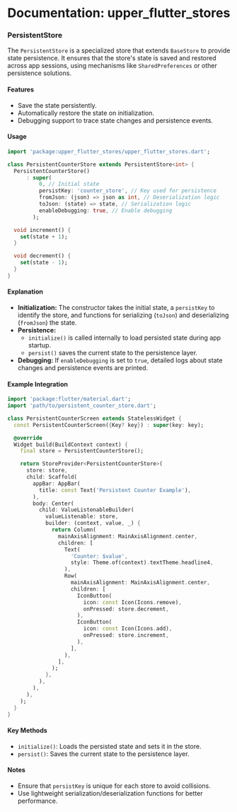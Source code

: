 # Documentation: **upper_flutter_stores**
### PersistentStore

The `PersistentStore` is a specialized store that extends `BaseStore` to provide state persistence. It ensures that the store's state is saved and restored across app sessions, using mechanisms like `SharedPreferences` or other persistence solutions.

#### Features
- Save the state persistently.
- Automatically restore the state on initialization.
- Debugging support to trace state changes and persistence events.

#### Usage
```dart
import 'package:upper_flutter_stores/upper_flutter_stores.dart';

class PersistentCounterStore extends PersistentStore<int> {
  PersistentCounterStore()
      : super(
          0, // Initial state
          persistKey: 'counter_store', // Key used for persistence
          fromJson: (json) => json as int, // Deserialization logic
          toJson: (state) => state, // Serialization logic
          enableDebugging: true, // Enable debugging
        );

  void increment() {
    set(state + 1);
  }

  void decrement() {
    set(state - 1);
  }
}
```

#### Explanation
- **Initialization:** The constructor takes the initial state, a `persistKey` to identify the store, and functions for serializing (`toJson`) and deserializing (`fromJson`) the state.
- **Persistence:**
  - `initialize()` is called internally to load persisted state during app startup.
  - `persist()` saves the current state to the persistence layer.
- **Debugging:** If `enableDebugging` is set to `true`, detailed logs about state changes and persistence events are printed.

#### Example Integration
```dart
import 'package:flutter/material.dart';
import 'path/to/persistent_counter_store.dart';

class PersistentCounterScreen extends StatelessWidget {
  const PersistentCounterScreen({Key? key}) : super(key: key);

  @override
  Widget build(BuildContext context) {
    final store = PersistentCounterStore();

    return StoreProvider<PersistentCounterStore>(
      store: store,
      child: Scaffold(
        appBar: AppBar(
          title: const Text('Persistent Counter Example'),
        ),
        body: Center(
          child: ValueListenableBuilder(
            valueListenable: store,
            builder: (context, value, _) {
              return Column(
                mainAxisAlignment: MainAxisAlignment.center,
                children: [
                  Text(
                    'Counter: $value',
                    style: Theme.of(context).textTheme.headline4,
                  ),
                  Row(
                    mainAxisAlignment: MainAxisAlignment.center,
                    children: [
                      IconButton(
                        icon: const Icon(Icons.remove),
                        onPressed: store.decrement,
                      ),
                      IconButton(
                        icon: const Icon(Icons.add),
                        onPressed: store.increment,
                      ),
                    ],
                  ),
                ],
              );
            },
          ),
        ),
      ),
    );
  }
}
```

#### Key Methods
- `initialize()`: Loads the persisted state and sets it in the store.
- `persist()`: Saves the current state to the persistence layer.

#### Notes
- Ensure that `persistKey` is unique for each store to avoid collisions.
- Use lightweight serialization/deserialization functions for better performance.
